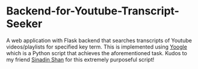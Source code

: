 # Backend-for-Youtube-Transcript-Seeker

A web application with Flask backend that searches transcripts of Youtube videos/playlists for specified key term.
This is implemented using <a href="https://github.com/SinadShan/Yoogle">Yoogle</a> which is a Python script that achieves the aforementioned task.
Kudos to my friend <a href="https://github.com/SinadShan">Sinadin Shan</a> for this extremely purposeful script!
